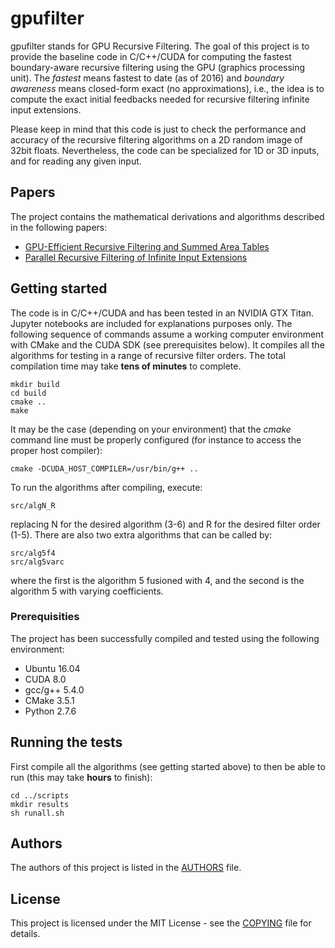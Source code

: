 # gpufilter

gpufilter stands for GPU Recursive Filtering.  The goal of this project
is to provide the baseline code in C/C++/CUDA for computing the fastest
boundary-aware recursive filtering using the GPU (graphics processing unit).
The *fastest* means fastest to date (as of 2016) and *boundary
awareness* means closed-form exact (no approximations), i.e.,
the idea is to compute the exact initial feedbacks needed for
recursive filtering infinite input extensions.

Please keep in mind that this code is just to check the performance
and accuracy of the recursive filtering algorithms on a 2D random
image of 32bit floats.  Nevertheless, the code can be specialized
for 1D or 3D inputs, and for reading any given input.

## Papers

The project contains the mathematical derivations and algorithms described
in the following papers:

+ [GPU-Efficient Recursive Filtering and Summed Area Tables](http://dx.doi.org/10.1145/2024156.2024210)
+ [Parallel Recursive Filtering of Infinite Input Extensions](http://dx.doi.org/10.1145/2980179.2980222)

## Getting started

The code is in C/C++/CUDA and has been tested in an NVIDIA GTX Titan.
Jupyter notebooks are included for explanations purposes only.
The following sequence of commands assume a working computer environment
with CMake and the CUDA SDK (see prerequisites below).  It compiles
all the algorithms for testing in a range of recursive filter orders.
The total compilation time may take **tens of minutes** to complete.

```
mkdir build
cd build
cmake ..
make
```

It may be the case (depending on your environment) that the *cmake*
command line must be properly configured (for instance to access
the proper host compiler):

```
cmake -DCUDA_HOST_COMPILER=/usr/bin/g++ ..
```

To run the algorithms after compiling, execute:

```
src/algN_R
```

replacing N for the desired algorithm (3-6) and R for the desired
filter order (1-5).  There are also two extra algorithms that can
be called by:

```
src/alg5f4
src/alg5varc
```

where the first is the algorithm 5 fusioned with 4,
and the second is the algorithm 5 with varying coefficients.

### Prerequisities

The project has been successfully compiled and tested using
the following environment:

+ Ubuntu 16.04
+ CUDA 8.0
+ gcc/g++ 5.4.0
+ CMake 3.5.1
+ Python 2.7.6

## Running the tests

First compile all the algorithms (see getting started above)
to then be able to run (this may take **hours** to finish):

```
cd ../scripts
mkdir results
sh runall.sh
```

## Authors

The authors of this project is listed in the [AUTHORS](AUTHORS) file.

## License

This project is licensed under the MIT License - see the [COPYING](COPYING)
file for details.

